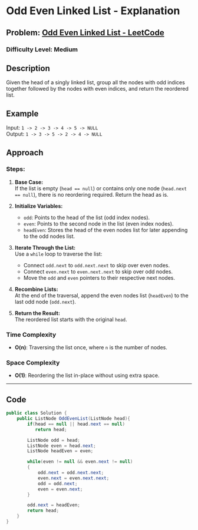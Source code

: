 # Odd Even Linked List - Explanation

## **Problem:** [Odd Even Linked List - LeetCode](https://leetcode.com/problems/odd-even-linked-list/?envType=study-plan-v2&envId=leetcode-75)

### Difficulty Level: Medium

## Description 
Given the head of a singly linked list, group all the nodes with odd indices together followed by the nodes with even indices, and return the reordered list.

## Example 
Input: `1 -> 2 -> 3 -> 4 -> 5 -> NULL`  
Output: `1 -> 3 -> 5 -> 2 -> 4 -> NULL`

## Approach

### Steps:
1. **Base Case:**  
   If the list is empty (`head == null`) or contains only one node (`head.next == null`), there is no reordering required. Return the head as is.

2. **Initialize Variables:**  
   - `odd`: Points to the head of the list (odd index nodes).  
   - `even`: Points to the second node in the list (even index nodes).  
   - `headEven`: Stores the head of the even nodes list for later appending to the odd nodes list.

3. **Iterate Through the List:**  
   Use a `while` loop to traverse the list:
   - Connect `odd.next` to `odd.next.next` to skip over even nodes.  
   - Connect `even.next` to `even.next.next` to skip over odd nodes.  
   - Move the `odd` and `even` pointers to their respective next nodes.  

4. **Recombine Lists:**  
   At the end of the traversal, append the even nodes list (`headEven`) to the last odd node (`odd.next`).  

5. **Return the Result:**  
   The reordered list starts with the original `head`.

### Time Complexity
- **O(n)**: Traversing the list once, where `n` is the number of nodes.

### Space Complexity
- **O(1)**: Reordering the list in-place without using extra space.

---

## Code

```csharp
public class Solution {
    public ListNode OddEvenList(ListNode head){
        if(head == null || head.next == null) 
           return head;

        ListNode odd = head;
        ListNode even = head.next;
        ListNode headEven = even;

        while(even != null && even.next != null)
        {
            odd.next = odd.next.next;
            even.next = even.next.next;
            odd = odd.next;
            even = even.next;
        }

        odd.next = headEven;
        return head;
    }
}
